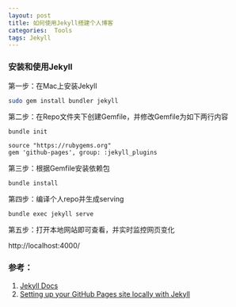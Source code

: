 ```yaml
---
layout: post
title: 如何使用Jekyll搭建个人博客
categories:  Tools
tags: Jekyll
---
```




### 安装和使用Jekyll

第一步：在Mac上安装Jekyll

```bash
sudo gem install bundler jekyll
```

第二步：在Repo文件夹下创建Gemfile，并修改Gemfile为如下两行内容

```shell
bundle init

source "https://rubygems.org"
gem 'github-pages', group: :jekyll_plugins
```

第三步：根据Gemfile安装依赖包


```shell
bundle install
```

第四步：编译个人repo并生成serving

```shell
bundle exec jekyll serve
```

第五步：打开本地网站即可查看，并实时监控网页变化 

http://localhost:4000/




### 参考：

1. [Jekyll Docs](https://jekyllrb.com/docs/)
2. [Setting up your GitHub Pages site locally with Jekyll](https://docs.github.com/en/enterprise/2.14/user/articles/setting-up-your-github-pages-site-locally-with-jekyll#keeping-your-site-up-to-date-with-the-github-pages-gem)